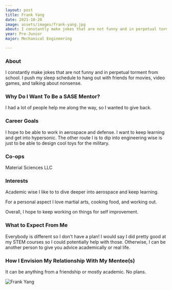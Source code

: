 ```yaml
---
layout: post
title: Frank Yang 
date: 2021-10-20
image: assets/images/frank-yang.jpg
about: I constantly make jokes that are not funny and in perpetual torment from school. I push my sleep schedule to hang out with friends for movies, video games, and talking about nonsense. 
year: Pre-Junior
major: Mechanical Engineering

---
```


### About

I constantly make jokes that are not funny and in perpetual torment from school. I push my sleep schedule to hang out with friends for movies, video games, and talking about nonsense. 

### Why Do I Want To Be a SASE Mentor?

I had a lot of people help me along the way, so I wanted to give back.

### Career Goals

I hope to be able to work in aerospace and defense. I want to keep learning and get into hypersonic. The other route I is to dip into engineering wise is just to be able to design cool toys for the military.

### Co-ops

Material Sciences LLC

### Interests

Academic wise I like to to dive deeper into aerospace and keep learning. 

For a personal aspect I love martial arts, cooking food, and working out. 

Overall, I hope to keep working on things for self improvement.

### What to Expect From Me

Everybody is different so I don't have a plan! I would say I did pretty good at my STEM courses so I could potentially help with those. Otherwise, I can be another person to give you advice academically or real life. 

### How I Envision My Relationship With My Mentee(s) 

It can be anything from a friendship or mostly academic. No plans. 

<div class="text-center my-5">
    <img src="{ "https://sase-drexel.github.io/mentorship-2021/assets/images/frank-yang.jpg" | absolute_url }" alt="Frank Yang" class="rounded post-img" />
</div>
